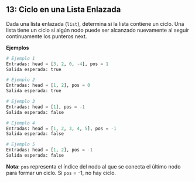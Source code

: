 ## 13: Ciclo en una Lista Enlazada
Dada  una lista enlazada (`list`), determina si la lista contiene un ciclo. Una lista tiene un ciclo si algún nodo puede ser alcanzado nuevamente al seguir continuamente los punteros next.

**Ejemplos**

```python
# Ejemplo 1
Entradas: head = [3, 2, 0, -4], pos = 1
Salida esperada: true

# Ejemplo 2
Entradas: head = [1, 2], pos = 0
Salida esperada: true

# Ejemplo 3
Entradas: head = [1], pos = -1
Salida esperada: false

# Ejemplo 4
Entradas: head = [1, 2, 3, 4, 5], pos = -1
Salida esperada: false

# Ejemplo 5
Entradas: head = [1, 2], pos = -1
Salida esperada: false
```

**Nota**: `pos` representa el índice del nodo al que se conecta el último nodo para formar un ciclo. Si `pos` = -1, no hay ciclo.